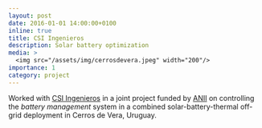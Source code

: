 ```yaml
---
layout: post
date: 2016-01-01 14:00:00+0100
inline: true
title: CSI Ingenieros
description: Solar battery optimization
media: >
  <img src="/assets/img/cerrosdevera.jpeg" width="200"/>
importance: 1
category: project
---
```


Worked with [CSI Ingenieros](https://csiglobal.com/) in a joint project funded by [ANII](https://www.anii.org.uy) on controlling the *battery management* system in a combined solar-battery-thermal off-grid deployment in Cerros de Vera, Uruguay.